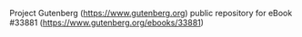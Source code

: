 Project Gutenberg (https://www.gutenberg.org) public repository for eBook #33881 (https://www.gutenberg.org/ebooks/33881)
